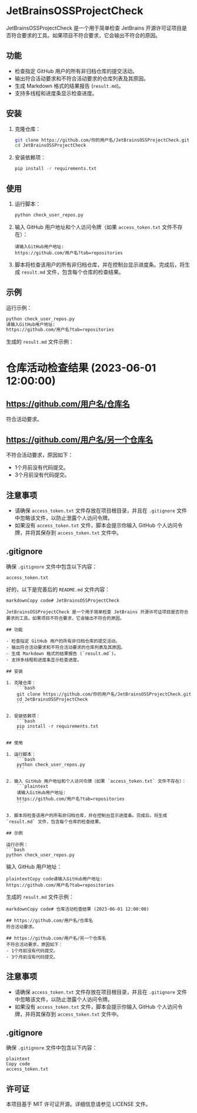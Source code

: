 # JetBrainsOSSProjectCheck

JetBrainsOSSProjectCheck 是一个用于简单检查 JetBrains 开源许可证项目是否符合要求的工具。如果项目不符合要求，它会输出不符合的原因。

## 功能

- 检查指定 GitHub 用户的所有非归档仓库的提交活动。
- 输出符合活动要求和不符合活动要求的仓库列表及其原因。
- 生成 Markdown 格式的结果报告 (`result.md`)。
- 支持多线程和进度条显示检查进度。

## 安装

1. 克隆仓库：
    ```bash
    git clone https://github.com/你的用户名/JetBrainsOSSProjectCheck.git
    cd JetBrainsOSSProjectCheck
    ```

2. 安装依赖项：
    ```bash
    pip install -r requirements.txt
    ```

## 使用

1. 运行脚本：
    ```bash
    python check_user_repos.py
    ```

2. 输入 GitHub 用户地址和个人访问令牌（如果 `access_token.txt` 文件不存在）：
    ```plaintext
    请输入GitHub用户地址:
    https://github.com/用户名?tab=repositories
    ```

3. 脚本将检查该用户的所有非归档仓库，并在控制台显示进度条。完成后，将生成 `result.md` 文件，包含每个仓库的检查结果。

## 示例

运行示例：
```bash
python check_user_repos.py
请输入GitHub用户地址:
https://github.com/用户名?tab=repositories
```

生成的 `result.md` 文件示例：

# 仓库活动检查结果 (2023-06-01 12:00:00)

## https://github.com/用户名/仓库名
符合活动要求。

## https://github.com/用户名/另一个仓库名
不符合活动要求，原因如下：
- 1个月前没有代码提交。
- 3个月前没有代码提交。

## 注意事项

- 请确保 `access_token.txt` 文件存放在项目根目录，并且在 `.gitignore` 文件中忽略该文件，以防止泄露个人访问令牌。
- 如果没有 `access_token.txt` 文件，脚本会提示你输入 GitHub 个人访问令牌，并将其保存到 `access_token.txt` 文件中。

## .gitignore

确保 `.gitignore` 文件中包含以下内容：

```
access_token.txt
```


好的，以下是完善后的 `README.md` 文件内容：

```
markdownCopy code# JetBrainsOSSProjectCheck

JetBrainsOSSProjectCheck 是一个用于简单检查 JetBrains 开源许可证项目是否符合要求的工具。如果项目不符合要求，它会输出不符合的原因。

## 功能

- 检查指定 GitHub 用户的所有非归档仓库的提交活动。
- 输出符合活动要求和不符合活动要求的仓库列表及其原因。
- 生成 Markdown 格式的结果报告 (`result.md`)。
- 支持多线程和进度条显示检查进度。

## 安装

1. 克隆仓库：
    ```bash
    git clone https://github.com/你的用户名/JetBrainsOSSProjectCheck.git
    cd JetBrainsOSSProjectCheck
    ```

2. 安装依赖项：
    ```bash
    pip install -r requirements.txt
    ```

## 使用

1. 运行脚本：
    ```bash
    python check_user_repos.py
    ```

2. 输入 GitHub 用户地址和个人访问令牌（如果 `access_token.txt` 文件不存在）：
    ```plaintext
    请输入GitHub用户地址:
    https://github.com/用户名?tab=repositories
    ```

3. 脚本将检查该用户的所有非归档仓库，并在控制台显示进度条。完成后，将生成 `result.md` 文件，包含每个仓库的检查结果。

## 示例

运行示例：
```bash
python check_user_repos.py
```

输入 GitHub 用户地址：

```
plaintextCopy code请输入GitHub用户地址:
https://github.com/用户名?tab=repositories
```

生成的 `result.md` 文件示例：

```
markdownCopy code# 仓库活动检查结果 (2023-06-01 12:00:00)

## https://github.com/用户名/仓库名
符合活动要求。

## https://github.com/用户名/另一个仓库名
不符合活动要求，原因如下：
- 1个月前没有代码提交。
- 3个月前没有代码提交。
```

## 注意事项

- 请确保 `access_token.txt` 文件存放在项目根目录，并且在 `.gitignore` 文件中忽略该文件，以防止泄露个人访问令牌。
- 如果没有 `access_token.txt` 文件，脚本会提示你输入 GitHub 个人访问令牌，并将其保存到 `access_token.txt` 文件中。

## .gitignore

确保 `.gitignore` 文件中包含以下内容：

```
plaintext
Copy code
access_token.txt
```

## 许可证

本项目基于 MIT 许可证开源。详细信息请参见 LICENSE 文件。
